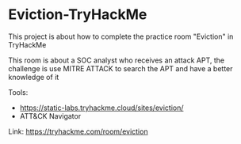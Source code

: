 # Eviction-TryHackMe
This project is about how to complete the practice room "Eviction" in TryHackMe

This room is about a SOC analyst who receives an attack APT, the challenge is use MITRE ATTACK to search the APT and have a better knowledge of it

Tools:
- https://static-labs.tryhackme.cloud/sites/eviction/
- ATT&CK Navigator

Link: https://tryhackme.com/room/eviction

